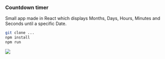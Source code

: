### Countdown timer

Small app made in React which displays Months, Days, Hours, Minutes and Seconds until a specific Date. 

```sh
git clone ...
npm install
npm run
```

<img src="https://imgur.com/a/o4n06ho" >
